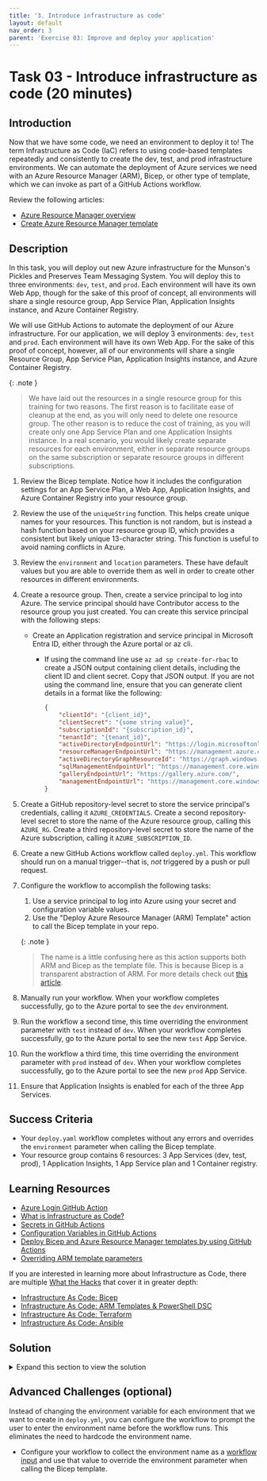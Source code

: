 ```yaml
---
title: '3. Introduce infrastructure as code'
layout: default
nav_order: 3
parent: 'Exercise 03: Improve and deploy your application'
---
```


# Task 03 - Introduce infrastructure as code (20 minutes)

## Introduction

Now that we have some code, we need an environment to deploy it to! The term Infrastructure as Code (IaC) refers to using code-based templates repeatedly and consistently to create the dev, test, and prod infrastructure environments. We can automate the deployment of Azure services we need with an Azure Resource Manager (ARM), Bicep, or other type of template, which we can invoke as part of a GitHub Actions workflow.

Review the following articles:

- [Azure Resource Manager overview](https://docs.microsoft.com/en-us/azure/azure-resource-manager/resource-group-overview)
- [Create Azure Resource Manager template](https://docs.microsoft.com/en-us/azure/azure-resource-manager/how-to-create-template)

## Description

In this task, you will deploy out new Azure infrastructure for the Munson's Pickles and Preserves Team Messaging System. You will deploy this to three environments: `dev`, `test`, and `prod`. Each environment will have its own Web App, though for the sake of this proof of concept, all environments will share a single resource group, App Service Plan, Application Insights instance, and Azure Container Registry.

We will use GitHub Actions to automate the deployment of our Azure infrastructure. For our application, we will deploy 3 environments: `dev`, `test` and `prod`. Each environment will have its own Web App. For the sake of this proof of concept, however, all of our environments will share a single Resource Group, App Service Plan, Application Insights instance, and Azure Container Registry.

{: .note }
> We have laid out the resources in a single resource group for this training for two reasons. The first reason is to facilitate ease of cleanup at the end, as you will only need to delete one resource group. The other reason is to reduce the cost of training, as you will create only one App Service Plan and one Application Insights instance. In a real scenario, you would likely create separate resources for each environment, either in separate resource groups on the same subscription or separate resource groups in different subscriptions.

1. Review the Bicep template. Notice how it includes the configuration settings for an App Service Plan, a Web App, Application Insights, and Azure Container Registry into your resource group.
2. Review the use of the `uniqueString` function. This helps create unique names for your resources. This function is not random, but is instead a hash function based on your resource group ID, which provides a consistent but likely unique 13-character string. This function is useful to avoid naming conflicts in Azure.
3. Review the `environment` and `location` parameters. These have default values but you are able to override them as well in order to create other resources in different environments.
4. Create a resource group. Then, create a service principal to log into Azure. The service principal should have Contributor access to the resource group you just created. You can create this service principal with the following steps:
   - Create an Application registration and service principal in Microsoft Entra ID, either through the Azure portal or az cli.
      - If using the command line use `az ad sp create-for-rbac` to create a JSON output containing client details, including the client ID and client secret. Copy that JSON output. If you are not using the command line, ensure that you can generate client details in a format like the following:

        ```json
        {
            "clientId": "{client_id}",
            "clientSecret": "{some string value}",
            "subscriptionId": "{subscription_id}",
            "tenantId": "{tenant_id}",
            "activeDirectoryEndpointUrl": "https://login.microsoftonline.com",
            "resourceManagerEndpointUrl": "https://management.azure.com/",
            "activeDirectoryGraphResourceId": "https://graph.windows.net/",
            "sqlManagementEndpointUrl": "https://management.core.windows.net:8443/",
            "galleryEndpointUrl": "https://gallery.azure.com/",
            "managementEndpointUrl": "https://management.core.windows.net/"
        }
        ```

5. Create a GitHub repository-level secret to store the service principal's credentials, calling it `AZURE_CREDENTIALS`. Create a second repository-level secret to store the name of the Azure resource group, calling this `AZURE_RG`. Create a third repository-level secret to store the name of the Azure subscription, calling it `AZURE_SUBSCRIPTION_ID`.
6. Create a new GitHub Actions workflow called `deploy.yml`. This workflow should run on a manual trigger--that is, *not* triggered by a push or pull request.
7. Configure the workflow to accomplish the following tasks:
    1. Use a service principal to log into Azure using your secret and configuration variable values.
    2. Use the "Deploy Azure Resource Manager (ARM) Template" action to call the Bicep template in your repo.
  
    {: .note }
    > The name is a little confusing here as this action supports both ARM and Bicep as the template file.  This is because Bicep is a transparent abstraction of ARM.  For more details check out [this article](https://learn.microsoft.com/en-us/azure/azure-resource-manager/bicep/overview?tabs=bicep).

8. Manually run your workflow. When your workflow completes successfully, go to the Azure portal to see the `dev` environment.
9. Run the workflow a second time, this time overriding the environment parameter with `test` instead of `dev`. When your workflow completes successfully, go to the Azure portal to see the new `test` App Service.
10. Run the workflow a third time, this time overriding the environment parameter with `prod` instead of `dev`. When your workflow completes successfully, go to the Azure portal to see the new `prod` App Service.
11. Ensure that Application Insights is enabled for each of the three App Services.

## Success Criteria

- Your `deploy.yaml` workflow completes without any errors and overrides the `environment` parameter when calling the Bicep template.
- Your resource group contains 6 resources: 3 App Services (dev, test, prod), 1 Application Insights, 1 App Service plan and 1 Container registry.

## Learning Resources

- [Azure Login GitHub Action](https://github.com/Azure/login)
- [What is Infrastructure as Code?](https://docs.microsoft.com/en-us/azure/devops/learn/what-is-infrastructure-as-code)
- [Secrets in GitHub Actions](https://docs.github.com/en/actions/security-guides/encrypted-secrets)
- [Configuration Variables in GitHub Actions](https://docs.github.com/en/actions/learn-github-actions/variables#creating-configuration-variables-for-a-repository)
- [Deploy Bicep and Azure Resource Manager templates by using GitHub Actions](https://docs.microsoft.com/en-us/azure/azure-resource-manager/templates/deploy-github-actions)
- [Overriding ARM template parameters](https://docs.microsoft.com/en-us/azure/azure-resource-manager/templates/deploy-cli#parameters)

If you are interested in learning more about Infrastructure as Code, there are multiple [What the Hacks](https://aka.ms/wth) that cover it in greater depth:

- [Infrastructure As Code: Bicep](https://microsoft.github.io/WhatTheHack/045-InfraAsCode-Bicep/)
- [Infrastructure As Code: ARM Templates & PowerShell DSC](https://microsoft.github.io/WhatTheHack/011-InfraAsCode-ARM-DSC/)
- [Infrastructure As Code: Terraform](https://microsoft.github.io/WhatTheHack/012-InfraAsCode-Terraform/Student/)
- [Infrastructure As Code: Ansible](https://microsoft.github.io/WhatTheHack/013-InfraAsCode-Ansible/Student/)

## Solution

<details>
<summary>Expand this section to view the solution</summary>

- The following az cli commands will create an application registration and then service principal. This uses a sample app registration name of `TechExcelUser`.
  - `az ad app create --display-name TechExcelUser`. Copy the "appId" output to use in the next command.
  - `az ad sp create --id {appId}`
  - `az ad sp create-for-rbac --name "TechExcelUser" --role contributor --scopes /subscriptions/{subscription_id}/resourceGroups/{resource_group_name} --json-auth`. The output of this command should be the `AZURE_CREDENTIALS` secret.
- The solution for this task is a YAML file in [the solutions folder](../Solution/Exercise-03/Task-3/deploy.yml).
- The solution for the advanced variant of this task is a separate YAML file in [the solutions folder](../Solution/Exercise-03/Task-3/deploy-advanced.yml).
- To enable Application Insights via the Azure portal, navigate to an App Service. Then, choose Application Insights from the Settings menu on the left-hand side. Next, select the "Turn on Application Insights" button to enable Application Insights. Finally, select "Apply" and then "Yes" to complete the process. Repeat this for the two remaining environments.



</details>

## Advanced Challenges (optional)

Instead of changing the environment variable for each environment that we want to create in `deploy.yml`, you can configure the workflow to prompt the user to enter the environment name before the workflow runs. This eliminates the need to hardcode the environment name.

- Configure your workflow to collect the environment name as a [workflow input](https://docs.github.com/en/actions/using-workflows/workflow-syntax-for-github-actions#onworkflow_callinputs) and use that value to override the environment parameter when calling the Bicep template.
